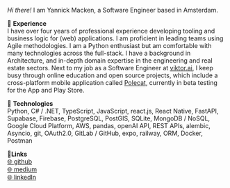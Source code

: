 *Hi there!* I am Yannick Macken, a Software Engineer based in Amsterdam.

🌟 **Experience**\
I have over four years of professional experience developing tooling and business logic for (web) applications. I am proficient in leading teams using Agile methodologies. I am a Python enthusiast but am comfortable with many technologies across the full-stack. I have a background in Architecture, and in-depth domain expertise in the engineering and real estate sectors. Next to my job as a Software Engineer at [viktor.ai](https://www.viktor.ai/), I keep busy through online education and open source projects, which include a cross-platform mobile application called [Polecat](https://github.com/polecat-app/polecat-light), currently in beta testing for the App and Play Store.

🦾 **Technologies**\
Python, C# / .NET, TypeScript, JavaScript, react.js, React Native, FastAPI, Supabase, Firebase, PostgreSQL, PostGIS, SQLite, MongoDB / NoSQL, Google Cloud Platform, AWS, pandas, openAI API, REST APIs, alembic, Asyncio, git, OAuth2.0, GitLab / GitHub, expo, railway, ORM, Docker, Postman

🔗**Links**\
[🌐 github](https://github.com/yannickmacken) \
[🌐 medium](https://medium.com/@yannickmacken) \
[🌐 linkedIn](https://www.linkedin.com/in/yannickmacken/)
